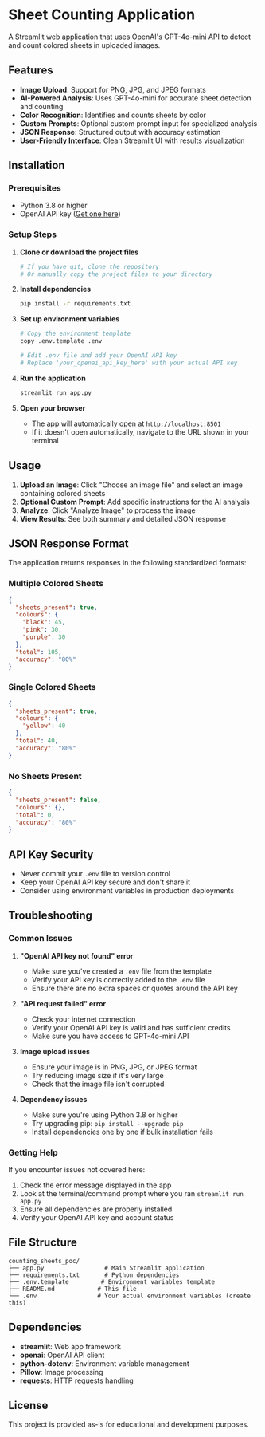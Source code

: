 # Sheet Counting Application

A Streamlit web application that uses OpenAI's GPT-4o-mini API to detect and count colored sheets in uploaded images.

## Features

- **Image Upload**: Support for PNG, JPG, and JPEG formats
- **AI-Powered Analysis**: Uses GPT-4o-mini for accurate sheet detection and counting
- **Color Recognition**: Identifies and counts sheets by color
- **Custom Prompts**: Optional custom prompt input for specialized analysis
- **JSON Response**: Structured output with accuracy estimation
- **User-Friendly Interface**: Clean Streamlit UI with results visualization

## Installation

### Prerequisites

- Python 3.8 or higher
- OpenAI API key ([Get one here](https://platform.openai.com/api-keys))

### Setup Steps

1. **Clone or download the project files**
   ```bash
   # If you have git, clone the repository
   # Or manually copy the project files to your directory
   ```

2. **Install dependencies**
   ```bash
   pip install -r requirements.txt
   ```

3. **Set up environment variables**
   ```bash
   # Copy the environment template
   copy .env.template .env
   
   # Edit .env file and add your OpenAI API key
   # Replace 'your_openai_api_key_here' with your actual API key
   ```

4. **Run the application**
   ```bash
   streamlit run app.py
   ```

5. **Open your browser**
   - The app will automatically open at `http://localhost:8501`
   - If it doesn't open automatically, navigate to the URL shown in your terminal

## Usage

1. **Upload an Image**: Click "Choose an image file" and select an image containing colored sheets
2. **Optional Custom Prompt**: Add specific instructions for the AI analysis
3. **Analyze**: Click "Analyze Image" to process the image
4. **View Results**: See both summary and detailed JSON response

## JSON Response Format

The application returns responses in the following standardized formats:

### Multiple Colored Sheets
```json
{
  "sheets_present": true,
  "colours": {
    "black": 45,
    "pink": 30,
    "purple": 30
  },
  "total": 105,
  "accuracy": "80%"
}
```

### Single Colored Sheets
```json
{
  "sheets_present": true,
  "colours": {
    "yellow": 40
  },
  "total": 40,
  "accuracy": "80%"
}
```

### No Sheets Present
```json
{
  "sheets_present": false,
  "colours": {},
  "total": 0,
  "accuracy": "80%"
}
```

## API Key Security

- Never commit your `.env` file to version control
- Keep your OpenAI API key secure and don't share it
- Consider using environment variables in production deployments

## Troubleshooting

### Common Issues

1. **"OpenAI API key not found" error**
   - Make sure you've created a `.env` file from the template
   - Verify your API key is correctly added to the `.env` file
   - Ensure there are no extra spaces or quotes around the API key

2. **"API request failed" error**
   - Check your internet connection
   - Verify your OpenAI API key is valid and has sufficient credits
   - Make sure you have access to GPT-4o-mini API

3. **Image upload issues**
   - Ensure your image is in PNG, JPG, or JPEG format
   - Try reducing image size if it's very large
   - Check that the image file isn't corrupted

4. **Dependency issues**
   - Make sure you're using Python 3.8 or higher
   - Try upgrading pip: `pip install --upgrade pip`
   - Install dependencies one by one if bulk installation fails

### Getting Help

If you encounter issues not covered here:
1. Check the error message displayed in the app
2. Look at the terminal/command prompt where you ran `streamlit run app.py`
3. Ensure all dependencies are properly installed
4. Verify your OpenAI API key and account status

## File Structure

```
counting_sheets_poc/
├── app.py                 # Main Streamlit application
├── requirements.txt       # Python dependencies
├── .env.template         # Environment variables template
├── README.md            # This file
└── .env                 # Your actual environment variables (create this)
```

## Dependencies

- **streamlit**: Web app framework
- **openai**: OpenAI API client
- **python-dotenv**: Environment variable management
- **Pillow**: Image processing
- **requests**: HTTP requests handling

## License

This project is provided as-is for educational and development purposes.